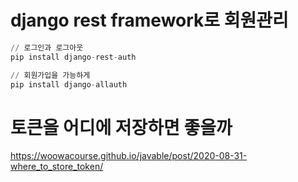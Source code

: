 # django rest framework로 회원관리


```python
// 로그인과 로그아웃
pip install django-rest-auth

// 회원가입을 가능하게
pip install django-allauth

```
# 토큰을 어디에 저장하면 좋을까
https://woowacourse.github.io/javable/post/2020-08-31-where_to_store_token/
